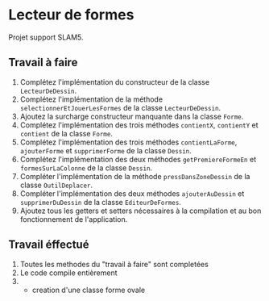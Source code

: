 # Lecteur de formes

Projet support SLAM5.

## Travail à faire

1. Complétez l'implémentation du constructeur de la classe `LecteurDeDessin`.
2. Complétez l'implémentation de la méthode `selectionnerEtJouerLesFormes` de la classe `LecteurDeDessin`.
3. Ajoutez la surcharge constructeur manquante dans la classe `Forme`.
4. Complétez l'implémentation des trois méthodes `contientX`, `contientY` et `contient` de la classe `Forme`.
5. Complétez l'implémentation des trois méthodes `contientLaForme`, `ajouterForme` et `supprimerForme` de la classe `Dessin`.
6. Complétez l'implémentation des deux méthodes `getPremiereFormeEn` et `formesSurLaColonne` de la classe `Dessin`.
7. Compléter l'implémentation de la méthode `pressDansZoneDessin` de la classe `OutilDeplacer`.
8. Compléter l'implémentation des deux méthodes `ajouterAuDessin` et `supprimerDuDessin` de la classe `EditeurDeFormes`.
9. Ajoutez tous les getters et setters nécessaires à la compilation et au bon fonctionnement de l'application.




## Travail éffectué

1. Toutes les methodes du "travail à faire" sont completées 
2. Le code compile entièrement 
3. + creation d'une classe forme ovale